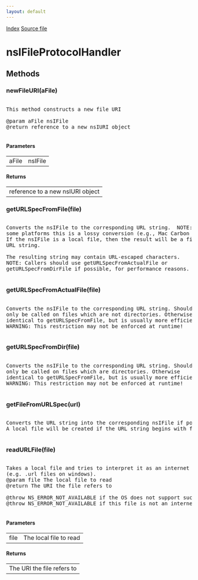 ```yaml
---
layout: default
---
```

<div id='links'><a href="../index.html">Index</a>
<a href="http://dxr.mozilla.org/mozilla-central/source/netwerk/protocol/file/nsIFileProtocolHandler.idl">Source file</a>
</div>

# nsIFileProtocolHandler #

## Methods ##

### newFileURI(aFile) ###
<pre>  
This method constructs a new file URI   
  
@param aFile nsIFile  
@return reference to a new nsIURI object  
  
</pre>
#### Parameters ####

<table>

<tr>
<td>aFile</td>
<td>nsIFile  
</td>
</tr>

</table>

#### Returns ####

<table>

<tr>
<td>reference to a new nsIURI object  
</td>
</tr>

</table>

### getURLSpecFromFile(file) ###
<pre>  
Converts the nsIFile to the corresponding URL string.  NOTE: under  
some platforms this is a lossy conversion (e.g., Mac Carbon build).  
If the nsIFile is a local file, then the result will be a file://  
URL string.  
  
The resulting string may contain URL-escaped characters.  
NOTE: Callers should use getURLSpecFromActualFile or  
getURLSpecFromDirFile if possible, for performance reasons.  
  
</pre>
### getURLSpecFromActualFile(file) ###
<pre>  
Converts the nsIFile to the corresponding URL string. Should  
only be called on files which are not directories. Otherwise  
identical to getURLSpecFromFile, but is usually more efficient.  
WARNING: This restriction may not be enforced at runtime!   
  
</pre>
### getURLSpecFromDir(file) ###
<pre>  
Converts the nsIFile to the corresponding URL string. Should  
only be called on files which are directories. Otherwise  
identical to getURLSpecFromFile, but is usually more efficient.  
WARNING: This restriction may not be enforced at runtime!   
  
</pre>
### getFileFromURLSpec(url) ###
<pre>  
Converts the URL string into the corresponding nsIFile if possible.  
A local file will be created if the URL string begins with file://.  
  
</pre>
### readURLFile(file) ###
<pre>  
Takes a local file and tries to interpret it as an internet shortcut  
(e.g. .url files on windows).  
@param file The local file to read  
@return The URI the file refers to  
  
@throw NS_ERROR_NOT_AVAILABLE if the OS does not support such files.  
@throw NS_ERROR_NOT_AVAILABLE if this file is not an internet shortcut.  
  
</pre>
#### Parameters ####

<table>

<tr>
<td>file</td>
<td>The local file to read  
</td>
</tr>

</table>

#### Returns ####

<table>

<tr>
<td>The URI the file refers to  
</td>
</tr>

</table>
